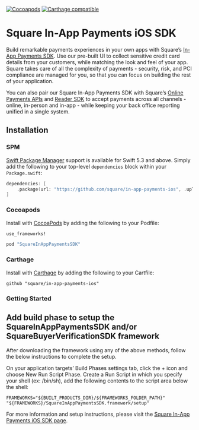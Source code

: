 [![Cocoapods](https://img.shields.io/cocoapods/v/SquareInAppPaymentsSDK)](https://github.com/CocoaPods/CocoaPods)
[![Carthage compatible](https://img.shields.io/badge/Carthage-compatible-4BC51D.svg?style=flat)](https://github.com/Carthage/Carthage)

# Square In-App Payments iOS SDK

Build remarkable payments experiences in your own apps with Square’s [In-App Payments SDK](https://docs.connect.squareup.com/payments/in-app-payments-sdk/what-it-does). Use our pre-built UI to collect sensitive credit card details from your customers, while matching the look and feel of your app. Square takes care of all the complexity of payments - security, risk, and PCI compliance are managed for you, so that you can focus on building the rest of your application.

You can also pair our Square In-App Payments SDK with Square’s [Online Payments APIs](https://squareup.com/developers/online-payment-apis) and [Reader SDK](https://squareup.com/developers/reader-sdk) to accept payments across all channels - online, in-person and in-app - while keeping your back office reporting unified in a single system.

## Installation

### SPM

[Swift Package Manager](https://www.swift.org/package-manager/) support is available for Swift 5.3 and above. Simply add the following to your top-level `dependencies` block within your `Package.swift`:

```swift
dependencies: [
    .package(url: "https://github.com/square/in-app-payments-ios", .upToNextMajor(from: "1.6.0")),
]
```

### Cocoapods

Install with [CocoaPods](http://cocoapods.org/) by adding the following to your Podfile:

```ruby
use_frameworks!

pod "SquareInAppPaymentsSDK"
```

### Carthage

Install with [Carthage](https://github.com/Carthage/Carthage) by adding the following to your Cartfile:

```
github "square/in-app-payments-ios"
```

### Getting Started

## Add build phase to setup the SquareInAppPaymentsSDK and/or SquareBuyerVerificationSDK framework ##
After downloading the framework using any of the above methods, follow the below instructions to complete the setup. 

On your application targets’ Build Phases settings tab, click the + icon and choose New Run Script Phase. Create a Run Script in which you specify your shell (ex: /bin/sh), add the following contents to the script area below the shell:
```
FRAMEWORKS="${BUILT_PRODUCTS_DIR}/${FRAMEWORKS_FOLDER_PATH}"
"${FRAMEWORKS}/SquareInAppPaymentsSDK.framework/setup"
```


For more information and setup instructions, please visit the [Square In-App Payments iOS SDK page](https://docs.connect.squareup.com/payments/in-app-payments-sdk/build-on-ios).
